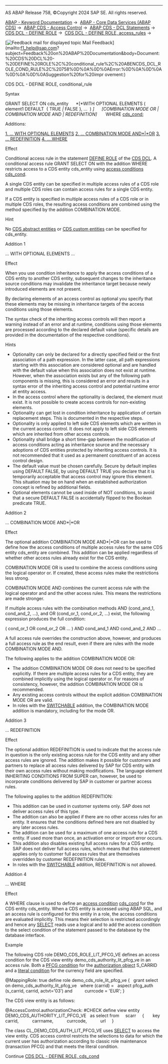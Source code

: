   

* * *

AS ABAP Release 758, ©Copyright 2024 SAP SE. All rights reserved.

[ABAP - Keyword Documentation](https://help.sap.com/doc/abapdocu_latest_index_htm/latest/en-US/abenabap.htm) →  [ABAP - Core Data Services (ABAP CDS)](https://help.sap.com/doc/abapdocu_latest_index_htm/latest/en-US/abencds.htm) →  [ABAP CDS - Access Control](https://help.sap.com/doc/abapdocu_latest_index_htm/latest/en-US/abencds_access_control.htm) →  [ABAP CDS - DCL Statements](https://help.sap.com/doc/abapdocu_latest_index_htm/latest/en-US/abencds_f1_dcl_syntax.htm) →  [CDS DCL - DEFINE ROLE](https://help.sap.com/doc/abapdocu_latest_index_htm/latest/en-US/abencds_f1_define_role.htm) →  [CDS DCL - DEFINE ROLE, access\_rules](https://help.sap.com/doc/abapdocu_latest_index_htm/latest/en-US/abencds_dcl_role_rules.htm) → 

 [![](Mail.gif?object=Mail.gif "Feedback mail for displayed topic") Mail Feedback](mailto:f1_help@sap.com?subject=Feedback%20on%20ABAP%20Documentation&body=Document:%20CDS%20DCL%20-%20DEFINE%20ROLE%2C%20conditional_rule%2C%20ABENCDS_DCL_ROLE_COND_RULE%2C%20758%0D%0A%0D%0AError:%0D%0A%0D%0A%0D%0A%0D%0ASuggestion%20for%20impr
ovement:)

CDS DCL - DEFINE ROLE, conditional\_rule

Syntax

GRANT SELECT ON cds\_entity
     *\[*WITH OPTIONAL ELEMENTS ( element1 DEFAULT  { TRUE *|* FALSE }, ...  ) *\]*
     *\[*COMBINATION MODE OR *|* COMBINATION MODE AND *|* REDEFINITION*\]*
      WHERE [cds\_cond](https://help.sap.com/doc/abapdocu_latest_index_htm/latest/en-US/abencds_dcl_role_cond_expr.htm);

Additions:

[1\. ... WITH OPTIONAL ELEMENTS](#!ABAP_ADDITION_1@1@)
[2\. ... COMBINATION MODE AND*|*OR](#!ABAP_ADDITION_2@2@)
[3\. ... REDEFINITION](#!ABAP_ADDITION_3@3@)
[4\. ....WHERE](#!ABAP_ADDITION_4@4@)

Effect

Conditional access rule in the statement [DEFINE ROLE](https://help.sap.com/doc/abapdocu_latest_index_htm/latest/en-US/abencds_f1_define_role.htm) of the [CDS DCL](https://help.sap.com/doc/abapdocu_latest_index_htm/latest/en-US/abencds_dcl_glosry.htm "Glossary Entry"). A conditional access rule GRANT SELECT ON with the addition WHERE restricts access to a CDS entity cds\_entity using [access conditions](https://help.sap.com/doc/abapdocu_latest_index_htm/latest/en-US/abenaccess_condition_glosry.htm "Glossary Entry") [cds\_cond](https://help.sap.com/doc/abapdocu_latest_index_htm/latest/en-US/abencds_dcl_role_cond_expr.htm).

A single CDS entity can be specified in multiple access rules of a CDS role and multiple CDS roles can contain access rules for a single CDS entity.

If a CDS entity is specified in multiple access rules of a CDS role or in multiple CDS roles, the resulting access conditions are combined using the method specified by the addition COMBINATION MODE.

Hint

No [CDS abstract entities](https://help.sap.com/doc/abapdocu_latest_index_htm/latest/en-US/abencds_abstract_entity_glosry.htm "Glossary Entry") or [CDS custom entities](https://help.sap.com/doc/abapdocu_latest_index_htm/latest/en-US/abencds_custom_entity_glosry.htm "Glossary Entry") can be specified for cds\_entity.

Addition 1   

... WITH OPTIONAL ELEMENTS ...

Effect

When you use condition inheritance to apply the access conditions of a CDS entity to another CDS entity, subsequent changes to the inheritance source conditions may invalidate the inheritance target because newly introduced elements are not present.

By declaring elements of an access control as optional you specify that these elements may be missing in inheritance targets of the access conditions using those elements.

The syntax check of the inheriting access controls will then report a warning instead of an error and at runtime, conditions using those elements are processed according to the declared default value (specific details are provided in the documentation of the respective conditions).

Hints

-   Optionality can only be declared for a directly specified field or the first association of a path expression. In the latter case, all path expressions starting with this association are considered optional and are handled with the default value when this association does not exist at runtime. However, when the association exists but any of the following path components is missing, this is considered an error and results in a syntax error of the inheriting access control and potential runtime error at entity access.
-   In the access control where the optionality is declared, the element must exist. It is not possible to create access controls for non-existing elements.
-   Optionality can get lost in condition inheritance by application of certain replacement steps. This is documented in the respective steps.
-   Optionality is only applied to left side CDS elements which are written in the current access control. It does not apply to left side CDS elements which are inherited from other access controls.
-   Optionality shall bridge a short time-gap between the modification of access conditions acting as inheritance source and the necessary adoptions of CDS entities protected by inheriting access controls. It is not recommended that it used as a permanent constituent of an access control design.
-   The default value must be chosen carefully. Secure by default implies using DEFAULT FALSE, by using DEFAULT TRUE you declare that it is temporarily acceptable that access control may ignore this element. This situation may be on hand when an established authorization concept is refined by additional fields.
-   Optional elements cannot be used inside of NOT conditions, to avoid that a secure DEFAULT FALSE is accidentally flipped to the Boolean predicate TRUE.

Addition 2   

... COMBINATION MODE AND*|*OR

Effect

The optional addition COMBINATION MODE AND*|*OR can be used to define how the access conditions of multiple access rules for the same CDS entity cds\_entity are combined. This addition can be applied regardless of whether other access rules already exist for the CDS entity.

COMBINATION MODE OR is used to combine the access conditions using the logical operator or. If created, these access rules make the restrictions less strong.

COMBINATION MODE AND combines the current access rule with the logical operator and and the other access rules. This means the restrictions are made stronger.

If multiple access rules with the combination methods AND (cond\_and\_1, cond\_and\_2, ...), and OR (cond\_or\_1, cond\_or\_2, ...) exist, the following expression produces the full condition:

( cond\_or\_1 OR cond\_or\_2 OR ... ) AND cond\_and\_1 AND cond\_and\_2 AND ...

A full access rule overrides the construction above, however, and produces a full access rule as the end result, even if there are rules with the mode COMBINATION MODE AND.

The following applies to the addition COMBINATION MODE OR:

-   The addition COMBINATION MODE OR does not need to be specified explicitly. If there are multiple access rules for a CDS entity, they are combined implicitly using the logical operator or. For reasons of consistency, however, the addition COMBINATION MODE OR is recommended.
-   Any existing access controls without the explicit addition COMBINATION MODE OR are valid.
-   In roles with the [SWITCHABLE](https://help.sap.com/doc/abapdocu_latest_index_htm/latest/en-US/abencds_f1_define_role.htm) addition, the COMBINATION MODE addition is mandatory, including for the mode OR.

Addition 3   

... REDEFINITION

Effect

The optional addition REDEFINITION is used to indicate that the access rule in question is the only existing access rule for the CDS entity and any other access rules are ignored. The addition makes it possible for customers and partners to replace all access rules delivered by SAP for CDS entity with their own access rules without making modifications. The language element INHERITING CONDITIONS FROM SUPER can, however, be used to incorporate conditions delivered by SAP in customer or partner access rules.

The following applies to the addition REDEFINITION:

-   This addition can be used in customer systems only. SAP does not deliver access rules of this type.
-   The addition can also be applied if there are no other access rules for an entity. It ensures that the conditions defined here are not disabled by any later access rules.
-   The addition can be used for a maximum of one access rule for a CDS entity. If used more than once, an activation error or import error occurs.
-   This addition also disables existing full access rules for a CDS entity. SAP does not deliver full access rules, which means that this statement applies only to customer full access rules that are themselves overridden by customer REDEFINITION rules.
-   In roles with the [SWITCHABLE](https://help.sap.com/doc/abapdocu_latest_index_htm/latest/en-US/abencds_f1_define_role.htm) addition, REDEFINITION is not allowed.

Addition 4   

... WHERE

Effect

A WHERE clause is used to define an [access condition](https://help.sap.com/doc/abapdocu_latest_index_htm/latest/en-US/abenaccess_condition_glosry.htm "Glossary Entry") [cds\_cond](https://help.sap.com/doc/abapdocu_latest_index_htm/latest/en-US/abencds_dcl_role_cond_expr.htm) for the CDS entity cds\_entity. When a CDS entity is accessed using ABAP SQL, and an access rule is configured for this entity in a role, the access conditions are evaluated implicitly. This means their selection is restricted accordingly and hence any [SELECT](https://help.sap.com/doc/abapdocu_latest_index_htm/latest/en-US/abapselect.htm) reads use a logical and to add the access condition to the select condition of the statement passed to the database by the database interface.

Example

The following CDS role DEMO\_CDS\_ROLE\_LIT\_PFCG\_VE defines an access condition for the CDS view entity demo\_cds\_authority\_lit\_pfcg\_ve in an access rule. Both a [PFCG condition](https://help.sap.com/doc/abapdocu_latest_index_htm/latest/en-US/abencds_f1_cond_pfcg.htm) for the [authorization object](https://help.sap.com/doc/abapdocu_latest_index_htm/latest/en-US/abenauthorization_object_glosry.htm "Glossary Entry") S\_CARRID and a [literal condition](https://help.sap.com/doc/abapdocu_latest_index_htm/latest/en-US/abencds_f1_cond_literal.htm) for the currency field are specified.

@MappingRole: true
define role demo\_cds\_role\_lit\_pfcg\_ve {
  grant select on demo\_cds\_authority\_lit\_pfcg\_ve
  where (carrid) =
  aspect pfcg\_auth (s\_carrid, carrid, actvt='03') and
         currcode = 'EUR'; }

The CDS view entity is as follows:

@AccessControl.authorizationCheck: #CHECK
define view entity DEMO\_CDS\_AUTHORITY\_LIT\_PFCG\_VE
  as select from
    scarr
    {
      key carrid,
          carrname,
          currcode,
          url
    }

The class CL\_DEMO\_CDS\_AUTH\_LIT\_PFCG\_VE uses [SELECT](https://help.sap.com/doc/abapdocu_latest_index_htm/latest/en-US/abapselect.htm) to access the view entity. CDS access control restricts the selections to data for which the current user has authorization according to classic role maintenance (transaction PFCG) and that meets the literal condition.

Continue
[CDS DCL - DEFINE ROLE, cds\_cond](https://help.sap.com/doc/abapdocu_latest_index_htm/latest/en-US/abencds_dcl_role_cond_expr.htm)